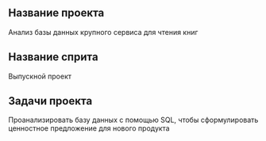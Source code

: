 ## Название проекта
Анализ базы данных крупного сервиса для чтения книг 
## Название сприта
Выпускной проект
## Задачи проекта
Проанализировать базу данных с помощью SQL, чтобы сформулировать ценностное предложение для нового продукта
